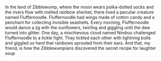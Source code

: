 In the land of Zibblewump, where the moon wears polka-dotted socks and the rivers flow with melted rainbow sherbet, there lived a peculiar creature named Fluffernoodle. Fluffernoodle had wings made of cotton candy and a penchant for collecting invisible seashells. Every morning, Fluffernoodle would dance a jig with the sunflowers, twirling and giggling until the dew turned into glitter. One day, a mischievous cloud named Nimbus challenged Fluffernoodle to a tickle fight. They tickled each other with lightning bolts and giggled so hard that rainbows sprouted from their ears. And that, my friend, is how the Zibblewumpians discovered the secret recipe for laughter soup
